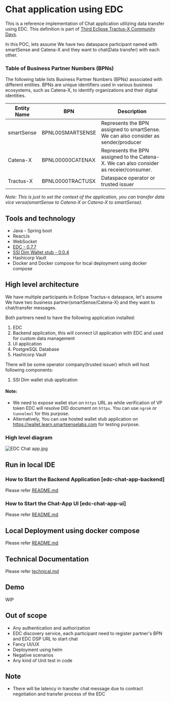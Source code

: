 # Chat application using EDC

This is a reference implementation of Chat application utilizing data transfer using EDC.
This definition is part of [Third Eclipse Tractus-X Community Days](https://eclipse-tractusx.github.io/blog/community-days-12-2024).

In this POC, lets assume We have two dataspace participant named with smartSense and Catena-X and they want to chat(Data transfer) with each other.  

### Table of Business Partner Numbers (BPNs)

The following table lists Business Partner Numbers (BPNs) associated with different entities. BPNs are unique identifiers used in various business ecosystems, such as Catena-X, to identify organizations and their digital identities.

| **Entity Name** | **BPN**          | **Description**                                                                        |
|-----------------|------------------|----------------------------------------------------------------------------------------|
| smartSense      | BPNL00SMARTSENSE | Represents the BPN assigned to smartSense. We can also consider as sender/producer     |
| Catena-X        | BPNL00000CATENAX | Represents the BPN assigned to the Catena-X. We can also consider as receier/consumer. |
| Tractus-X       | BPNL0000TRACTUSX | Dataspace operator or trusted issuer                                                   |

*Note: This is just to set the context of the application, you can transfer data vice versa(smartSense to Catena-X or Catena-X to smartSense).* 

## Tools and technology
- Java - Spring boot
- ReactJs
- WebSocket
- [EDC - 0.7.7](https://github.com/eclipse-tractusx/tractusx-edc)
- [SSI Dim Wallet stub - 0.0.4](https://github.com/eclipse-tractusx/ssi-dim-wallet-stub)
- Hashicorp Vault
- Docker and Docker compose for local deployment using docker compose

## High level architecture

We have multiple participants in Eclipse Tractus-x dataspace, let's assume We have two business partner(smartSense/Catena-X) and they want to chat/transfer messages. 

Both partners need to have the following application installed:

1. EDC 
2. Backend application, this will connect UI application with EDC and used for custom data management 
3. UI application
4. PostgreSQL Database
5. Hashicorp Vault

There will be some operator company(trusted issuer) which will host following components:

1. SSI Dim wallet stub application

#### Note: 
- We need to expose wallet stun on `https` URL as while verification of VP token EDC will resolve DID document on `https`. You can use `ngrok` or `tunnelmol` for this purpose.
- Alternatively, You can use hosted wallet stub application on https://wallet.learn.smartsenselabs.com for testing purpose.

### High level diagram 

![EDC Chat app.jpg](docs/images/EDC_Chat_app.jpg)

## Run in local IDE
### How to Start the Backend Application [edc-chat-app-backend]

Please refer [README.md](edc-chat-app-backend/README.md)

### How to Start the Chat-App UI [edc-chat-app-ui]

Please refer [README.md](edc-chat-app-ui/README.md)

## Local Deployment using docker compose

Please refer [README.md](deployment/README.md)

## Technical Documentation 

Please refer [technical.md](docs/technical.md)

## Demo

WIP

## Out of scope
- Any authentication and authorization 
- EDC discovery service, each participant need to register partner's BPN and EDC DSP URL to start chat
- Fancy UI/UX
- Deployment using helm
- Negative scenarios
- Any kind of Unit test in code

## Note
- There will be latency in transfer chat message due to contract negotiation and transfer process of the EDC 
